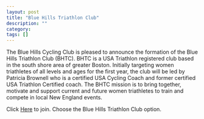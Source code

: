 ```yaml
---
layout: post
title: "Blue Hills Triathlon Club"
description: ""
category: 
tags: []
---
```

The Blue Hills Cycling Club is pleased to announce the formation of the Blue Hills Triathlon Club (BHTC). BHTC is a USA Triathlon registered club based in the south shore area of greater Boston. Initially targeting women triathletes of all levels and ages for the first year, the club will be led by Patricia Brownell who is a certified USA Cycling Coach and former certified USA Triathlon Certified coach. The BHTC mission is to bring together, motivate and support current and future women triathletes to train and compete in local New England events.

Click [Here](https://www.bikereg.com/blue-hills-cycling-club-membership-2016) to join.  Choose the Blue Hills Triathlon Club option.